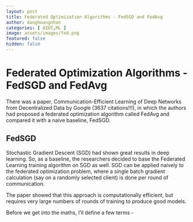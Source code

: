 ```yaml
---
layout: post
title: Federated Optimization Algorithms - FedSGD and FedAvg
author: danghoangnhan
categories: [ AIOT,ML ]
image: assets/images/fed.png
featured: false
hidden: false
---
```

# Federated Optimization Algorithms - FedSGD and FedAvg

There was a paper, Communication-Efficient Learning of Deep Networks from Decentralized Data by Google (3637 citations!!!), in which the authors had proposed a federated optimization algorithm called FedAvg and compared it with a naive baseline, FedSGD.

## FedSGD
Stochastic Gradient Descent (SGD) had shown great results in deep learning. So, as a baseline, the researchers decided to base the Federated Learning training algorithm on SGD as well. SGD can be applied naively to the federated optimization problem, where a single batch gradient calculation (say on a randomly selected client) is done per round of communication.

The paper showed that this approach is computationally efficient, but requires very large numbers of rounds of training to produce good models.

Before we get into the maths, I’ll define a few terms -

